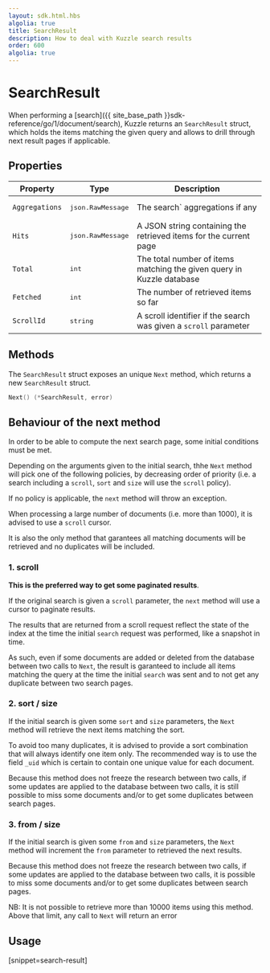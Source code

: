 ```yaml
---
layout: sdk.html.hbs
algolia: true
title: SearchResult
description: How to deal with Kuzzle search results
order: 600
algolia: true
---
```

# SearchResult

When performing a [search]({{ site_base_path }}sdk-reference/go/1/document/search), Kuzzle returns an `SearchResult` struct, which holds the items matching the given query and allows to drill through next result pages if applicable.

## Properties

| Property | Type | Description |
|--- |--- |--- |
| `Aggregations` | <pre>json.RawMessage</pre> | The search` aggregations if any |
| `Hits` | <pre>json.RawMessage</pre> | A JSON string containing the retrieved items for the current page |
| `Total` | <pre>int</pre> | The total number of items matching the given query in Kuzzle database |
| `Fetched` | <pre>int</pre> | The number of retrieved items so far |
| `ScrollId` | <pre>string</pre> | A scroll identifier if the search was given a `scroll` parameter |

## Methods

The `SearchResult` struct exposes an unique `Next` method, which returns a new `SearchResult` struct.

```cpp
Next() (*SearchResult, error)
```

## Behaviour of the next method

In order to be able to compute the next search page, some initial conditions must be met.

Depending on the arguments given to the initial search, thhe `Next` method will pick one of the following policies, by decreasing order of priority (i.e. a search including a `scroll`, `sort` and `size` will use the `scroll` policy).

If no policy is applicable, the `next` method will throw an exception.

<div class="alert alert-info">
  <p>
  When processing a large number of documents (i.e. more than 1000), it is advised to use a <code>scroll</code> cursor.
  </p>
  <p>
  It is also the only method that garantees all matching documents will be retrieved and no duplicates will be included.
  </p>
</div>

### 1. scroll

**This is the preferred way to get some paginated results**.

If the original search is given a `scroll` parameter, the `next` method will use a cursor to paginate results.

The results that are returned from a scroll request reflect the state of the index at the time the initial `search` request was performed, like a snapshot in time.

As such, even if some documents are added or deleted from the database between two calls to `Next`, the result is garanteed to include all items matching the query at the time the initial `search` was sent and to not get any duplicate between two search pages.

### 2. sort / size

If the initial search is given some `sort` and `size` parameters, the `Next` method will retrieve the next items matching the sort.

To avoid too many duplicates, it is advised to provide a sort combination that will always identify one item only. The recommended way is to use the field `_uid` which is certain to contain one unique value for each document.

Because this method does not freeze the research between two calls, if some updates are applied to the database between two calls, it is still possible to miss some documents and/or to get some duplicates between search pages.

### 3. from / size

If the initial search is given some `from` and `size` parameters, the `Next` method will increment the `from` parameter to retrieved the next results.

Because this method does not freeze the research between two calls, if some updates are applied to the database between two calls, it is possible to miss some documents and/or to get some duplicates between search pages.

<div class="alert alert-info">
  <p>
    NB: It is not possible to retrieve more than 10000 items using this method. Above that limit, any call to <code>Next</code> will return an error
  </p>
</div>

## Usage

[snippet=search-result]